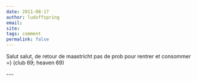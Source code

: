 ```yaml
---
date: 2011-08-17
author: ludoffspring
email: 
site: 
tags: comment
permalink: false
---
```


<p>Salut salut, de retour de maastricht pas de prob pour rentrer et consommer =) (club 69; heaven 69)</p>
---